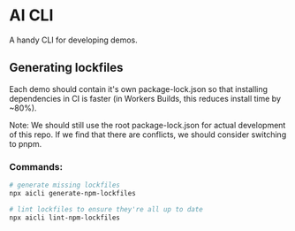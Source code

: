 # AI CLI

A handy CLI for developing demos.

## Generating lockfiles

Each demo should contain it's own package-lock.json so that installing dependencies in CI is faster (in Workers Builds, this reduces install time by ~80%).

Note: We should still use the root package-lock.json for actual development of this repo. If we find that there are conflicts, we should consider switching to pnpm.

### Commands:

```sh
# generate missing lockfiles
npx aicli generate-npm-lockfiles

# lint lockfiles to ensure they're all up to date
npx aicli lint-npm-lockfiles
```
